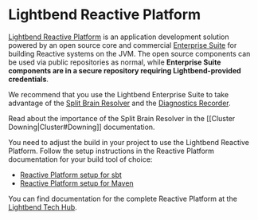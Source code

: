 # Lightbend Reactive Platform

[Lightbend Reactive Platform](https://www.lightbend.com/products/lightbend-reactive-platform) is an application development solution powered by an open source core and commercial [Enterprise Suite](https://www.lightbend.com/platform/production) for building Reactive systems on the JVM. The open source components can be used via public repositories as normal, while **Enterprise Suite components are in a secure repository requiring Lightbend-provided credentials**.

We recommend that you use the Lightbend Enterprise Suite to take advantage of the [Split Brain Resolver](https://tech-hub.lightbend.com/docs/akka-commercial-addons/current/split-brain-resolver.html) and the [Diagnostics Recorder](https://tech-hub.lightbend.com/docs/akka-commercial-addons/current/diagnostics-recorder.html).

Read about the importance of the Split Brain Resolver in the [[Cluster Downing|Cluster#Downing]] documentation.

You need to adjust the build in your project to use the Lightbend Reactive Platform. Follow the setup instructions in the Reactive Platform documentation for your build tool of choice:

* [Reactive Platform setup for sbt](https://tech-hub.lightbend.com/docs/reactive-platform/2.0/setup/setup-sbt.html)
* [Reactive Platform setup for Maven](https://tech-hub.lightbend.com/docs/reactive-platform/2.0/setup/setup-maven.html)

You can find documentation for the complete Reactive Platform at the [Lightbend Tech Hub](https://tech-hub.lightbend.com/docs/).
